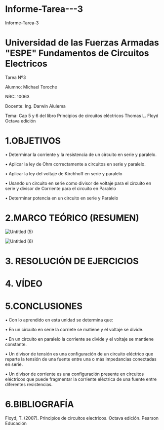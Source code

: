 # Informe-Tarea---3

Informe-Tarea-3
# Universidad de las Fuerzas Armadas "ESPE" Fundamentos de Circuitos Electricos

Tarea Nº3

Alumno: Michael Toroche

NRC: 10063

Docente: Ing. Darwin Alulema

Tema: Cap 5 y 6 del libro Principios de circuitos eléctricos Thomas L. Floyd Octava edición

# 1.OBJETIVOS

• Determinar la corriente y la resistencia de un circuito en serie y paralelo.

• Aplicar la ley de Ohm correctamente a circuitos en serie y paralelo.

• Aplicar la ley del voltaje de Kirchhoff en serie y paralelo

• Usando un circuito en serie como divisor de voltaje para el circuito en serie y divisor de Corriente para el circuito en Paralelo

• Determinar potencia en un circuito en serie y Paralelo

# 2.MARCO TEÓRICO (RESUMEN)

![Untitled (5)](https://user-images.githubusercontent.com/116761073/203631128-1931ddeb-0046-4bbe-86f9-04e0fc5c0022.jpg)

![Untitled (6)](https://user-images.githubusercontent.com/116761073/203631222-138146bd-275a-4d7d-976d-64241749c3dd.jpg)

# 3. RESOLUCIÓN DE EJERCICIOS




# 4. VÍDEO

# 5.CONCLUSIONES

• Con lo aprendido en esta unidad se determina que:

• En un circuito en serie la corriete se matiene y el voltaje se divide.

• En un circuito en paralelo la corriente se divide y el voltaje se mantiene constante.

• Un divisor de tensión es una configuración de un circuito eléctrico que reparte la tensión de una fuente entre una o más impedancias conectadas en serie.

• Un divisor de corriente es una configuración presente en circuitos eléctricos que puede fragmentar la corriente eléctrica de una fuente entre diferentes resistencias.

# 6.BIBLIOGRAFÍA

Floyd, T. (2007). Principios de circuitos electricos. Octava edición. Pearson Educación
